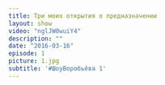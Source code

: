 ```yaml
---
title: Три моих открытия о предназначении
layout: show
video: "nglJW0wuiY4"
description: ""
date: "2016-03-16"
episode: 1
picture: 1.jpg
subtitle: '#ШоуВоробьёва 1'
---
```

